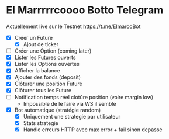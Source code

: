 # El Marrrrrcoooo Botto Telegram

Actuellement live sur le Testnet https://t.me/ElmarcoBot

- [x] Créer un Future
  - [x] Ajout de ticker
- [ ] Créer une Option (coming later)
- [x] Lister les Futures ouverts
- [x] Lister les Options ouvertes
- [x] Afficher la balance
- [x] Ajouter des fonds (deposit)
- [x] Clôturer une position Future
- [x] Clôturer tous les Future
- [ ] Notification temps réel clotûre position (voire margin low)
  - Impossible de le faire via WS il semble
- [x] Bot automatique (stratégie random)
  - [x] Uniquement une strategie par utilisateur
  - [x] Stats strategie
  - [x] Handle erreurs HTTP avec max error + fail sinon depasse